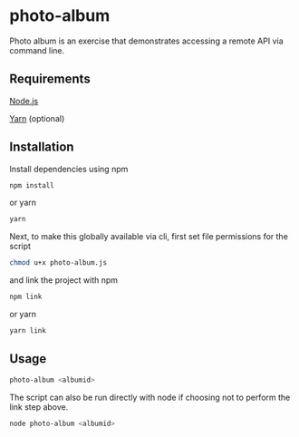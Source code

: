 # photo-album
Photo album is an exercise that demonstrates accessing a remote API via command line.

## Requirements
[Node.js](https://nodejs.org)

[Yarn](https://yarnpkg.com) (optional)

## Installation

Install dependencies using npm

```bash
npm install
```
or yarn

```bash
yarn
```

Next, to make this globally available via cli, first set file permissions for the script


```bash
chmod u+x photo-album.js
```

and link the project with npm

``` bash
npm link
```

or yarn

``` bash
yarn link
```

## Usage

```bash
photo-album <albumid>
```

The script can also be run directly with node if choosing not to perform the link step above.

```bash
node photo-album <albumid>
